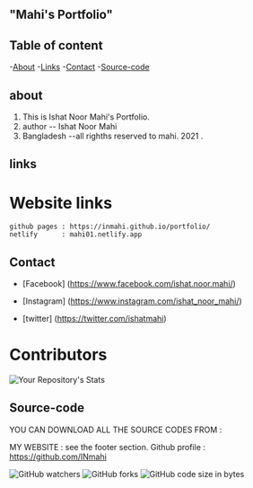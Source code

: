 
## "Mahi's Portfolio"
## Table of content

-[About](#about)
-[Links](#links)
-[Contact](#contact)
-[Source-code](#source-code)


## about

1. This is Ishat Noor Mahi's Portfolio.
2. author -- Ishat Noor Mahi
3. Bangladesh
--all righths reserved to mahi. 2021 .


## links
# Website links

    github pages : https://inmahi.github.io/portfolio/
    netlify      : mahi01.netlify.app


## Contact

- [Facebook]  (https://www.facebook.com/ishat.noor.mahi/)

- [Instagram] (https://www.instagram.com/ishat_noor_mahi/)

- [twitter]   (https://twitter.com/ishatmahi)
# Contributors
![Your Repository's Stats](https://contrib.rocks/image?repo=inmahi/portfolio)


## Source-code

YOU CAN DOWNLOAD ALL THE SOURCE CODES FROM :

MY WEBSITE : see the footer section.
Github profile : https://github.com/INmahi

<img alt="GitHub watchers" src="https://img.shields.io/github/watchers/INmahi/portfolio?style=social">  <img alt="GitHub forks" src="https://img.shields.io/github/forks/inmahi/portfolio?style=social">    <img alt="GitHub code size in bytes" src="https://img.shields.io/github/languages/code-size/inmahi/portfolio">
